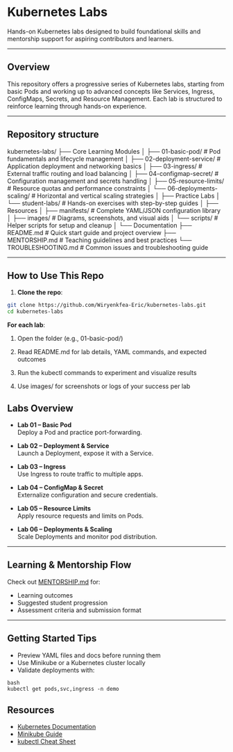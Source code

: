 # Kubernetes Labs

Hands-on Kubernetes labs designed to build foundational skills and mentorship support for aspiring contributors and learners.

---

## Overview

This repository offers a progressive series of Kubernetes labs, starting from basic Pods and working up to advanced concepts like Services, Ingress, ConfigMaps, Secrets, and Resource Management. Each lab is structured to reinforce learning through hands-on experience.

---

## Repository structure
kubernetes-labs/
├── Core Learning Modules
│   ├── 01-basic-pod/                 # Pod fundamentals and lifecycle management
│   ├── 02-deployment-service/        # Application deployment and networking basics
│   ├── 03-ingress/                   # External traffic routing and load balancing
│   ├── 04-configmap-secret/          # Configuration management and secrets handling
│   ├── 05-resource-limits/           # Resource quotas and performance constraints
│   └── 06-deployments-scaling/       # Horizontal and vertical scaling strategies
│
├── Practice Labs
│   └── student-labs/                 # Hands-on exercises with step-by-step guides
│
├── Resources
│   ├── manifests/                    # Complete YAML/JSON configuration library
│   ├── images/                       # Diagrams, screenshots, and visual aids
│   └── scripts/                      # Helper scripts for setup and cleanup
│
└── Documentation
    ├── README.md                     # Quick start guide and project overview
    ├── MENTORSHIP.md                 # Teaching guidelines and best practices
    └── TROUBLESHOOTING.md            # Common issues and troubleshooting guide

---

## How to Use This Repo

1. **Clone the repo**:

```bash
git clone https://github.com/Wiryenkfea-Eric/kubernetes-labs.git
cd kubernetes-labs
```



**For each lab**:

1. Open the folder (e.g., 01-basic-pod/)

2. Read README.md for lab details, YAML commands, and expected outcomes

3. Run the kubectl commands to experiment and visualize results

4. Use images/ for screenshots or logs of your success per lab


## Labs Overview

- **Lab 01 – Basic Pod**  
  Deploy a Pod and practice port-forwarding.

- **Lab 02 – Deployment & Service**  
  Launch a Deployment, expose it with a Service.

- **Lab 03 – Ingress**  
  Use Ingress to route traffic to multiple apps.

- **Lab 04 – ConfigMap & Secret**  
  Externalize configuration and secure credentials.

- **Lab 05 – Resource Limits**  
  Apply resource requests and limits on Pods.

- **Lab 06 – Deployments & Scaling**  
  Scale Deployments and monitor pod distribution.


---

## Learning & Mentorship Flow

Check out [MENTORSHIP.md](./MENTORSHIP.md) for:

- Learning outcomes  
- Suggested student progression  
- Assessment criteria and submission format  

---

## Getting Started Tips

- Preview YAML files and docs before running them  
- Use Minikube or a Kubernetes cluster locally  
- Validate deployments with:  

```
bash
kubectl get pods,svc,ingress -n demo
```

## Resources

- [Kubernetes Documentation](https://kubernetes.io/docs/home/)
- [Minikube Guide](https://minikube.sigs.k8s.io/docs/start/)
- [kubectl Cheat Sheet](https://kubernetes.io/docs/reference/kubectl/cheatsheet/)

